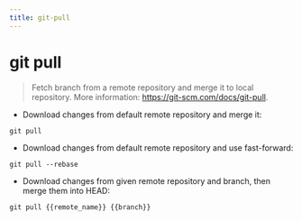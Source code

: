 ```yaml
---
title: git-pull
---
```

# git pull

> Fetch branch from a remote repository and merge it to local repository.
> More information: <https://git-scm.com/docs/git-pull>.

- Download changes from default remote repository and merge it:

`git pull`

- Download changes from default remote repository and use fast-forward:

`git pull --rebase`

- Download changes from given remote repository and branch, then merge them into HEAD:

`git pull {{remote_name}} {{branch}}`
